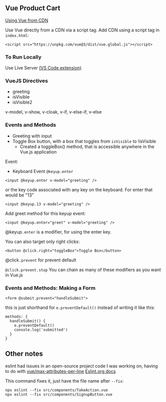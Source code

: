## Vue Product Cart
[Using Vue from CDN](https://vuejs.org/guide/quick-start.html#using-vue-from-cdn)

Use Vue directly from a CDN via a script tag.
Add CDN using a script tag in `index.html`:
```
<script src="https://unpkg.com/vue@3/dist/vue.global.js"></script>
```

### To Run Locally
Use Live Server [(VS Code extension)](https://marketplace.visualstudio.com/items?itemName=ritwickdey.LiveServer)

### VueJS Directives
- greeting
- isVisible
- isVisible2

v-model, v-show, v-cloak, v-if, v-else-if, v-else

### Events and Methods
- Greeting with input
- Toggle Box button, with a box that toggles from `isVisible` to !isVisible
  - Created a toggleBox() method, that is accessible anywhere in the Vue.js application

Event:
- Keyboard Event
`@keyup.enter`
```
<input @keyup.enter v-model="greeting" />
```
or the key code associated with any key on the keyboard. For enter that would be "13"
```
<input @keyup.13 v-model="greeting" />
```

Add greet method for this keyup event:
```
<input @keyup.enter="greet" v-model="greeting" />
```

@keyup`.enter` is a modifier, for using the enter key.

You can also target only right clicks:
```
<button @click.right="toggleBox">Toggle Box</button>
```
@click`.prevent` for prevent default

`@click.prevent.stop` You can chain as many of these modifiers as you want in Vue.js

### Events and Methods: Making a Form
```
<form @submit.prevent="handleSubmit">
```
this is just shorthand for `e.preventDefault()`
instead of writing it like this:
```
methods: {
  handleSubmit() {
    e.preventDefault()
    console.log('submitted')
  }
}
```

## Other notes
eslint had issues in an open-source project code I was working on, having to do with [vue/max-attributes-per-line](https://eslint.vuejs.org/rules/max-attributes-per-line.html)
[Eslint.org docs](https://eslint.org/docs/latest/use/command-line-interface#--fix)

This command fixes it, just have the file name after `--fix`:
```
npx eslint --fix src/components/TakeAction.vue
npx eslint --fix src/components/SignupButton.vue
```